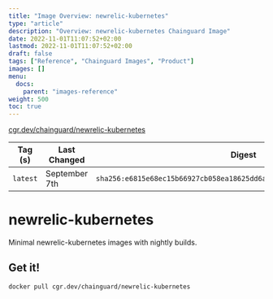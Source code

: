 ```yaml
---
title: "Image Overview: newrelic-kubernetes"
type: "article"
description: "Overview: newrelic-kubernetes Chainguard Image"
date: 2022-11-01T11:07:52+02:00
lastmod: 2022-11-01T11:07:52+02:00
draft: false
tags: ["Reference", "Chainguard Images", "Product"]
images: []
menu:
  docs:
    parent: "images-reference"
weight: 500
toc: true
---
```


[cgr.dev/chainguard/newrelic-kubernetes](https://github.com/chainguard-images/images/tree/main/images/newrelic-kubernetes)

| Tag (s)   | Last Changed  | Digest                                                                    |
|-----------|---------------|---------------------------------------------------------------------------|
|  `latest` | September 7th | `sha256:e6815e68ec15b66927cb058ea18625dd6a5bb25882196e85a47d1cff8754a791` |

# newrelic-kubernetes

Minimal newrelic-kubernetes images with nightly builds.

## Get it!

```shell
docker pull cgr.dev/chainguard/newrelic-kubernetes
```
